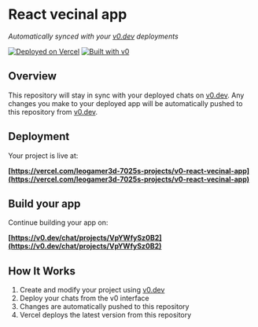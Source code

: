 # React vecinal app

*Automatically synced with your [v0.dev](https://v0.dev) deployments*

[![Deployed on Vercel](https://img.shields.io/badge/Deployed%20on-Vercel-black?style=for-the-badge&logo=vercel)](https://vercel.com/leogamer3d-7025s-projects/v0-react-vecinal-app)
[![Built with v0](https://img.shields.io/badge/Built%20with-v0.dev-black?style=for-the-badge)](https://v0.dev/chat/projects/VpYWfySz0B2)

## Overview

This repository will stay in sync with your deployed chats on [v0.dev](https://v0.dev).
Any changes you make to your deployed app will be automatically pushed to this repository from [v0.dev](https://v0.dev).

## Deployment

Your project is live at:

**[https://vercel.com/leogamer3d-7025s-projects/v0-react-vecinal-app](https://vercel.com/leogamer3d-7025s-projects/v0-react-vecinal-app)**

## Build your app

Continue building your app on:

**[https://v0.dev/chat/projects/VpYWfySz0B2](https://v0.dev/chat/projects/VpYWfySz0B2)**

## How It Works

1. Create and modify your project using [v0.dev](https://v0.dev)
2. Deploy your chats from the v0 interface
3. Changes are automatically pushed to this repository
4. Vercel deploys the latest version from this repository